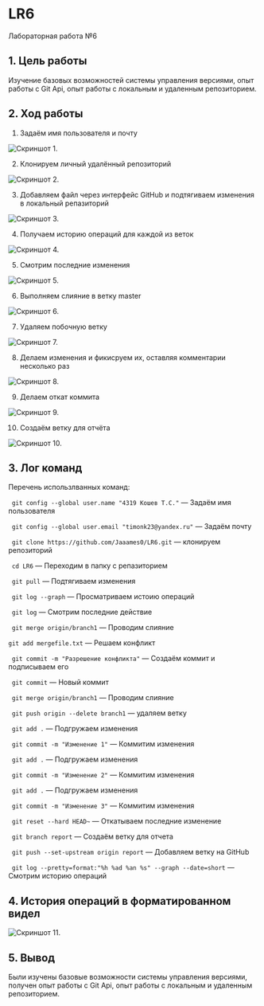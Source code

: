 # LR6
Лабораторная работа №6
## 1. Цель работы
Изучение базовых возможностей системы управления версиями, опыт работы с Git Api, опыт работы с локальным и удаленным репозиторием. 
## 2. Ход работы
1. Задаём имя пользователя и почту

![Скриншот 1.](/scr/scr1.png)

2. Клонируем личный удалённый репозиторий 

![Скриншот 2.](/scr/scr2.png)

3. Добавляем файл через интерфейс GitHub и подтягиваем изменения в локальный репазиторий

![Скриншот 3.](/scr/scr3.png)

4. Получаем историю операций для каждой из веток

![Скриншот 4.](/scr/scr4.png)

5. Смотрим последние изменения

![Скриншот 5.](/scr/scr5.png)

6. Выполняем слияние в ветку master

![Скриншот 6.](/scr/scr6.png)

7. Удаляем побочную ветку

![Скриншот 7.](/scr/scr7.png)

8. Делаем изменения и фикисруем их, оставляя комментарии несколько раз

![Скриншот 8.](/scr/scr8.png)

9. Делаем откат коммита

![Скриншот 9.](/scr/scr9.png)

10. Создаём ветку для отчёта

![Скриншот 10.](/scr/scr10.png)

## 3. Лог команд
Перечень использлванных команд:

`  git config --global user.name "4319 Кошев Т.С." `  — Задаём имя пользователя 

` git config --global user.email "timonk23@yandex.ru"` — Задаём почту

` git clone https://github.com/Jaaames0/LR6.git` — клонируем репозиторий

` cd LR6` — Переходим в папку с репазиторием

` git pull` — Подтягиваем изменения

` git log --graph` — Просматриваем истоию операций

` git log` — Смотрим последние действие

` git merge origin/branch1` — Проводим слияние

` git add mergefile.txt ` — Решаем конфликт

` git commit -m "Разрешение конфликта"` — Создаём коммит и подписываем его

` git commit` — Новый коммит

` git merge origin/branch1` — Проводим слияние

` git push origin --delete branch1` — удаляем ветку

` git add .` — Подгружаем изменения

` git commit -m "Изменение 1"` — Коммитим изменения

` git add .` — Подгружаем изменения

` git commit -m "Изменение 2"` — Коммитим изменения

` git add .` — Подгружаем изменения

` git commit -m "Изменение 3"` — Коммитим изменения

` git reset --hard HEAD~` — Откатываем последние изменение

` git branch report` — Создаём ветку для отчета

` git push --set-upstream origin report` — Добавляем ветку на GitHub

` git log --pretty=format:"%h %ad %an %s" --graph --date=short` — Смотрим историю операций

## 4. История операций в форматированном видел

![Скриншот 11.](/scr/scr11.png)

## 5. Вывод
Были изучены базовые возможности системы управления версиями, получен опыт работы с Git Api, опыт работы с локальным и удаленным репозиторием. 
